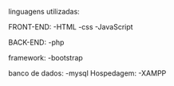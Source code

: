 linguagens utilizadas:

FRONT-END:
-HTML
-css
-JavaScript

BACK-END:
-php


framework:
-bootstrap

banco de dados:
-mysql
Hospedagem: 
-XAMPP 

